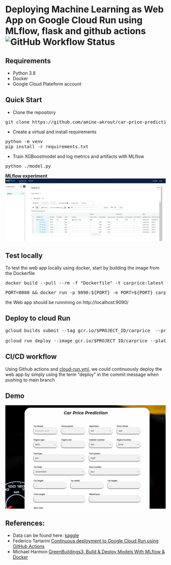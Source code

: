 # Deploying Machine Learning as Web App on Google Cloud Run using MLflow, flask and github actions ![GitHub Workflow Status](https://img.shields.io/github/workflow/status/amine-akrout/car-price-prediction/Build%20and%20Deploy%20a%20Container?label=Build%20and%20Deploy%20on%20Cloud%20Run)

## Requirements
* Python 3.8
* Docker
* Google Cloud Plateform account

## Quick Start
* Clone the repository
<pre>
git clone https://github.com/amine-akrout/car-price-prediction
</pre>
* Create a virtual and install requirements
<pre>
python -m venv
pip install -r requirements.txt
</pre>
* Train XGBoostmodel and log metrics and artifacts with MLflow
<pre>
python ./model.py
</pre>

**MLflow experiment**
![demo_webapp](./demo/mlflow.JPG)

## Test locally
To test the web app locally using docker, start by building the image from the Dockerfile
<pre>
docker build --pull --rm -f "Dockerfile" -t carprice:latest "."
</pre>

<pre>
PORT=8080 && docker run -p 9090:${PORT} -e PORT=${PORT} carprice
</pre>
the Web app should be runnining on http://localhost:9090/

## Deploy to cloud Run


<pre>
gcloud builds submit --tag gcr.io/$PROJECT_ID/carprice  --project=$PROJECT_ID

gcloud run deploy --image gcr.io/$PROJECT_ID/carprice --platform managed  --project=$PROJECT_ID --allow-unauthenticated
</pre>

## CI/CD workflow
Using Github actions and [cloud-run.yml](https://github.com/amine-akrout/car-price-prediction/blob/main/.github/workflows/cloud_run.yml), we could continuously deploy the web app by simply using the term "deploy" in the commit message when pushing to main branch

## Demo


![demo_webapp](./demo/webapp.gif)



## References:
* Data can be found here: [kaggle](https://www.kaggle.com/iadelas/car-price-prediction-rf-92/data)
* Federico Tartarini [Continuous deployment to Google Cloud Run using GitHub Actions](https://youtu.be/NCa0RTSUEFQ)
* Michael Harmon [GreenBuildings3: Build & Deploy Models With MLflow & Docker](http://michael-harmon.com/blog/GreenBuildings3.html)
